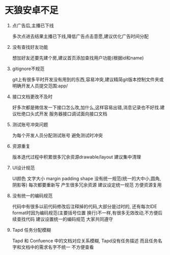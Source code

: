 # 天狼安卓不足

1. 点广告后,主播已下线

    多次点进去结果主播已下线,降低广告点击意愿,建议优化广告时间分配

2. 没有查找好友功能

    想加好友还要先建个房,建议首页添加查找用户功能(根据id和name)

3. gitignore不规范

    git上有很多平时开发没有用到的东西,容易冲突,建议精简git版本控制文件夹或明确开发人员提交范围:app/

4. 接口文档更改不及时

    好多次都是微信发一下接口怎么改,加什么,这样容易出错,消息记录也不好找.建议杜绝口头式开发 服务器接口调试面向接口文档

5. 测试账号冲突问题

    为每个开发人员分配测试账号 避免测试时冲突

6. 资源重复

    版本迭代过程中积累很多冗余资源drawable/layout  建议集中清理

7. UI设计规范

    UI颜色 文字大小 margin padding shape 没有统一规范(统一的大中小,圆角,阴影等) 每次都要重新写 产生很多冗余资源 建议设定统一规范 方便资源复用

8. 没有统一的编码规范

    代码中有很多以前代码修改后注释掉的代码,大部分是过时的, 还有每次IDE format时因为编码规范(主要括号位置 换行)不一样,有很多无效改动,不方便后续查找代码  建议设置统一的编码规范 大家共同遵守

9. Tapd 任务分配模糊

    Tapd 和 Confuence 中的文档对应关系模糊,  Tapd没有任务描述 而且任务名字和文档中的需求名字不统一  不方便查看